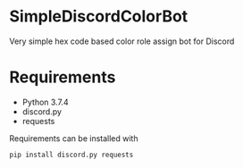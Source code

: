 # SimpleDiscordColorBot
Very simple hex code based color role assign bot for Discord

# Requirements
 * Python 3.7.4
 * discord.py
 * requests
 
Requirements can be installed with
```
pip install discord.py requests
```
